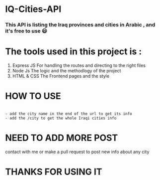 # IQ-Cities-API


### This API is listing the Iraq provinces and cities in Arabic , and it's free to use 😃

# The tools used in this project is :

1. Express JS For handling the routes and directing to the right files 
2. Node Js The logic and the methodlogy of the project 
3. HTML & CSS The Frontend pages and the style

# HOW TO USE 

``` 

- add the city name in the end of the url to get its info 
- add the /city to get the whole Iraqi cities info

```

# NEED TO ADD MORE POST 
contact with me or make a pull request to post new info about any city

# THANKS FOR USING IT
